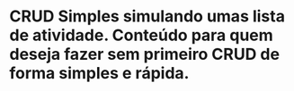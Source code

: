 # CRUD Simples simulando umas lista de atividade. Conteúdo para quem deseja fazer sem primeiro CRUD de forma simples e rápida.
